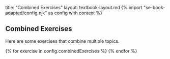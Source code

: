 <frontmatter>
title: "Combined Exercises"
layout: textbook-layout.md
</frontmatter>
{% import "se-book-adapted/config.njk" as config with context %}

<link rel="stylesheet" href="{{baseUrl}}/book/css/textbook.css">

<div class="website-content">

## Combined Exercises

Here are some exercises that combine multiple topics.

{% for exercise in config.combinedExercises %}
<include src="../../book/combined/exercises/{{ exercise }}.md" />
{% endfor %}

</div>
